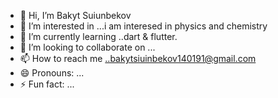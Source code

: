- 👋 Hi, I’m Bakyt Suiunbekov
- 👀 I’m interested in ...i am interesed in physics and chemistry
- 🌱 I’m currently learning ..dart & flutter.
- 💞️ I’m looking to collaborate on ...
- 📫 How to reach me ..bakytsiuinbekov140191@gmail.com
- 😄 Pronouns: ...
- ⚡ Fun fact: ...

<!---
BakytSuiunbekov/BakytSuiunbekov is a ✨ special ✨ repository because its `README.md` (this file) appears on your GitHub profile.
You can click the Preview link to take a look at your changes.
--->
